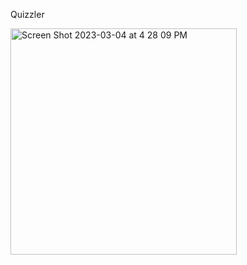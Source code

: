 Quizzler

<img width="362" alt="Screen Shot 2023-03-04 at 4 28 09 PM" src="https://user-images.githubusercontent.com/72058376/222885654-b2d053f6-2af6-4ba8-a29e-69758d7a3d3e.png">
